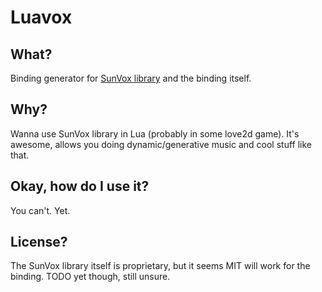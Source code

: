 # Luavox

## What?
Binding generator for [SunVox library](https://www.warmplace.ru/soft/sunvox/sunvox_lib.php) and the binding itself.

## Why?
Wanna use SunVox library in Lua (probably in some love2d game). It's awesome, allows you doing dynamic/generative music and cool stuff like that.

## Okay, how do I use it?
You can't. Yet.

## License?
The SunVox library itself is proprietary, but it seems MIT will work for the binding. TODO yet though, still unsure.